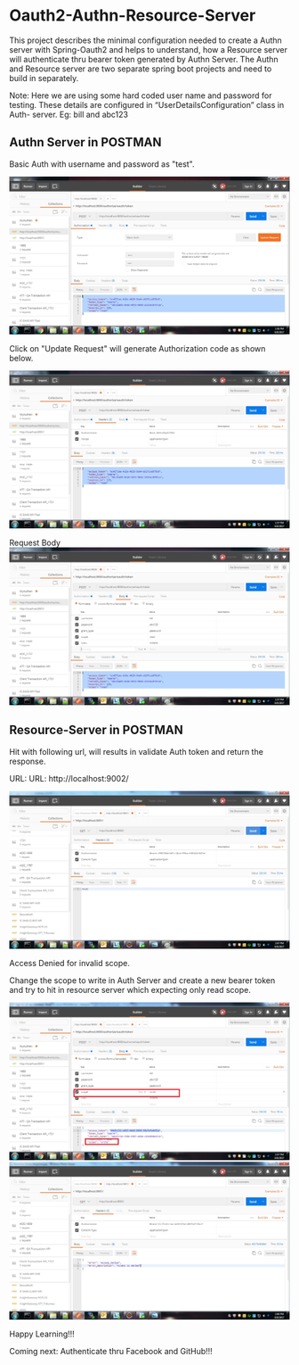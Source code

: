 # Oauth2-Authn-Resource-Server

This project describes the minimal configuration needed to create a Authn server with Spring-Oauth2 and helps to understand, how a Resource server will authenticate thru bearer token generated by Authn Server. The Authn and Resource server are two separate spring boot projects and need to build in separately.

Note: Here we are using some hard coded user name and password for testing. These details are configured in “UserDetailsConfiguration” class in Auth- server.
Eg: bill and abc123

Authn Server in POSTMAN
----------------------------

Basic Auth with username and password as "test". 

![Screenshot](/screenshots/authn_server1.jpg?raw=true "Authn Server")

Click on "Update Request" will generate Authorization code as shown below.

![Screenshot](/screenshots/authn_server2.jpg?raw=true "Authn Server")

Request Body
![Screenshot](/screenshots/authn_server3.jpg?raw=true "Authn Server")


Resource-Server in POSTMAN
--------------------------------

Hit with following url, will results in validate Auth token and return the response. 

URL: URL: http://localhost:9002/

![Screenshot](/screenshots/Resource_Server_Response.jpg?raw=true "Authn Server")

Access Denied for invalid scope.

Change the scope to write in Auth Server and create a new bearer token and try to hit in resource server which expecting only read scope.

![Screenshot](/screenshots/Access_Denied_Response1.jpg?raw=true "Authn Server")
![Screenshot](/screenshots/Access_Denied_Response2.jpg?raw=true "Authn Server")


Happy Learning!!!

Coming next: Authenticate thru Facebook and GitHub!!!
